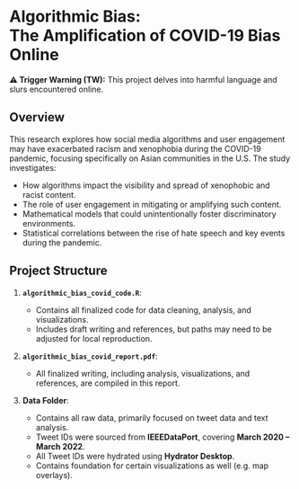 # Algorithmic Bias:<br>The Amplification of COVID-19 Bias Online

**⚠️ Trigger Warning (TW):** This project delves into harmful language and slurs encountered online.

## Overview  
This research explores how social media algorithms and user engagement may have exacerbated racism and xenophobia during the COVID-19 pandemic, focusing specifically on Asian communities in the U.S. The study investigates:
- How algorithms impact the visibility and spread of xenophobic and racist content.
- The role of user engagement in mitigating or amplifying such content.
- Mathematical models that could unintentionally foster discriminatory environments.
- Statistical correlations between the rise of hate speech and key events during the pandemic.

## Project Structure  
1. **`algorithmic_bias_covid_code.R`**:  
   - Contains all finalized code for data cleaning, analysis, and visualizations.  
   - Includes draft writing and references, but paths may need to be adjusted for local reproduction.

2. **`algorithmic_bias_covid_report.pdf`**:  
   - All finalized writing, including analysis, visualizations, and references, are compiled in this report.

3. **Data Folder**:  
   - Contains all raw data, primarily focused on tweet data and text analysis.  
   - Tweet IDs were sourced from **IEEEDataPort**, covering **March 2020 – March 2022**.  
   - All Tweet IDs were hydrated using **Hydrator Desktop**.
   - Contains foundation for certain visualizations as well (e.g. map overlays).